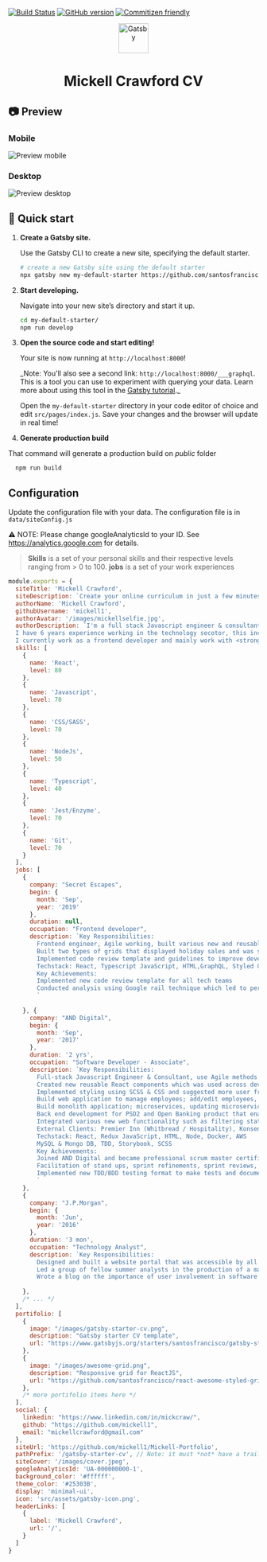 [![Build Status](https://travis-ci.org/santosfrancisco/gatsby-starter-cv.svg?branch=master)](https://travis-ci.org/santosfrancisco/gatsby-starter-cv)
[![GitHub version](https://badge.fury.io/gh/santosfrancisco%2Fgatsby-starter-cv.svg)](https://badge.fury.io/gh/santosfrancisco%2Fgatsby-starter-cv)
[![Commitizen friendly](https://img.shields.io/badge/commitizen-friendly-brightgreen.svg)](http://commitizen.github.io/cz-cli/)

<p align="center">
  <a href="https://www.gatsbyjs.org">
    <img alt="Gatsby" src="https://www.gatsbyjs.org/monogram.svg" width="60" />
  </a>
</p>
<h1 align="center">
  Mickell Crawford CV
</h1>



## 📷 Preview

### Mobile

![Preview mobile](./portfolio-mobile.gif)

### Desktop

![Preview desktop](./portfolio-home.gif)

## 🚀 Quick start

1.  **Create a Gatsby site.**

    Use the Gatsby CLI to create a new site, specifying the default starter.

    ```sh
    # create a new Gatsby site using the default starter
    npx gatsby new my-default-starter https://github.com/santosfrancisco/gatsby-starter-cv
    ```

1.  **Start developing.**

    Navigate into your new site’s directory and start it up.

    ```sh
    cd my-default-starter/
    npm run develop
    ```

1.  **Open the source code and start editing!**

    Your site is now running at `http://localhost:8000`!

    \_Note: You'll also see a second link: `http://localhost:8000/___graphql`. This is a tool you can use to experiment with querying your data. Learn more about using this tool in the [Gatsby tutorial](https://www.gatsbyjs.org/tutorial/part-five/#introducing-graphiql).\_

    Open the `my-default-starter` directory in your code editor of choice and edit `src/pages/index.js`. Save your changes and the browser will update in real time!

1. **Generate production build**

  That command will generate a production build on _public_ folder
  ```sh
    npm run build
  ```

## Configuration

Update the configuration file with your data. The configuration file is in ```data/siteConfig.js```

:warning: NOTE: Please change googleAnalyticsId to your ID.  See https://analytics.google.com for details.

> **Skills** is a set of your personal skills and their respective levels ranging from > 0 to 100.
> **jobs** is a set of your work experiences

```js
module.exports = {
  siteTitle: 'Mickell Crawford',
  siteDescription: `Create your online curriculum in just a few minutes with this starter`,
  authorName: 'Mickell Crawford',
  githubUsername: 'mickell1',
  authorAvatar: '/images/mickellselfie.jpg',
  authorDescription: `I'm a full stack Javascript engineer & consultant. I use Agile methods to help build digital products, teams and systems.<br />
  I have 6 years experience working in the technology secotor, this includes: software development, consultancy, finance, hospitality field engineer and tech support. Also Professional Scrum master certifield(PSM1) <br />
  I currently work as a frontend developer and mainly work with <strong>React, Javascript, CSS/SASS,     Typescript  & Jest.</strong>`,
  skills: [
    {
      name: 'React',
      level: 80
    },
    {
      name: 'Javascript',
      level: 70
    },
    {
      name: 'CSS/SASS',
      level: 70
    },
    {
      name: 'NodeJs',
      level: 50
    },
    {
      name: 'Typescript',
      level: 40
    },
    {
      name: 'Jest/Enzyme',
      level: 70
    },
    {
      name: 'Git',
      level: 70
    }
  ],
  jobs: [
    {
      company: "Secret Escapes",
      begin: {
        month: 'Sep',
        year: '2019'
      },
      duration: null,
      occupation: "Frontend developer",
      description: `Key Responsibilities:
        Frontend engineer, Agile working, built various new and reusable components in component library,
        Built two types of grids that displayed holiday sales and was shown on the homepage
        Implemented code review template and guidelines to improve development process
        Techstack: React, Typescript JavaScript, HTML,GraphQL, Styled Components, TDD, Storybook, SCSS
        Key Achievements:
        Implemented new code review template for all tech teams
        Conducted analysis using Google rail technique which led to performance improvements on the website
        `
  
    }, {
      company: "AND Digital",
      begin: {
        month: 'Sep',
        year: '2017'
      },
      duration: '2 yrs',
      occupation: "Software Developer - Associate",
      description: `Key Responsibilities:
        Full-stack Javascript Engineer & Consultant, use Agile methods to help build digital products, teams and systems
        Created new reusable React components which was used across development team
        Implemented styling using SCSS & CSS and suggested more user friendly features
        Build web application to manage employees; add/edit employees, search functionality, API calls to get required data
        Build monolith application; microservices, updating microservice template & skeleton
        Back end development for PSD2 and Open Banking product that enables consent management and compliance
        Integrated various new web functionality such as filtering status, course list, creation of course form and styling
        External Clients: Premier Inn (Whitbread / Hospitality), Konsentus (Fintech / Open Banking), ANDDigital (Digital consultancy)
        Techstack: React, Redux JavaScript, HTML, Node, Docker, AWS
        MySQL & Mongo DB, TDD, Storybook, SCSS
        Key Achievements:
        Joined AND Digital and became professional scrum master certified, since achieving this certification I have been scrum master/developer for our development team
        Facilitation of stand ups, sprint refinements, sprint reviews, sprint retrospectives and sprint planning and other events
        Implemented new TDD/BDD testing format to make tests and documentation clearer
        `
    }, 
    {
      company: "J.P.Morgan",
      begin: {
        month: 'Jun',
        year: '2016'
      },
      duration: '3 mon',
      occupation: "Technology Analyst",
      description: `Key Responsibilities:
        Designed and built a website portal that was accessible by all J.P.Morgan staff, which involved organising co-design sessions and utilised Sharepoint, HTML, CSS & Javascript
        Led a group of fellow summer analysts in the production of a marketing video. Post production utilised Adobe Premier Pro & After Effects
        Wrote a blog on the importance of user involvement in software design/ development`
  
    },
    /* ... */
  ],
  portifolio: [
    {
      image: "/images/gatsby-starter-cv.png",
      description: "Gatsby starter CV template",
      url: "https://www.gatsbyjs.org/starters/santosfrancisco/gatsby-starter-cv/"
    },
    {
      image: "/images/awesome-grid.png",
      description: "Responsive grid for ReactJS",
      url: "https://github.com/santosfrancisco/react-awesome-styled-grid"
    },
    /* more portifolio items here */
  ],
  social: {
    linkedin: "https://www.linkedin.com/in/mickcraw/",
    github: "https://github.com/mickell1",
    email: "mickellcrawford@gmail.com"
  },
  siteUrl: 'https://github.com/mickell1/Mickell-Portfolio',
  pathPrefix: '/gatsby-starter-cv', // Note: it must *not* have a trailing slash.
  siteCover: '/images/cover.jpeg',
  googleAnalyticsId: 'UA-000000000-1',
  background_color: '#ffffff',
  theme_color: '#25303B',
  display: 'minimal-ui',
  icon: 'src/assets/gatsby-icon.png',
  headerLinks: [
    {
      label: 'Mickell Crawford',
      url: '/',
    }
  ]
}

```
